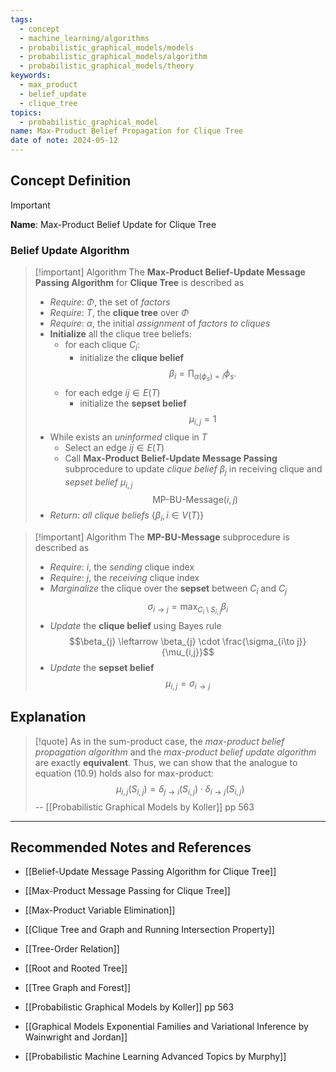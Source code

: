 ```yaml
---
tags:
  - concept
  - machine_learning/algorithms
  - probabilistic_graphical_models/models
  - probabilistic_graphical_models/algorithm
  - probabilistic_graphical_models/theory
keywords:
  - max_product
  - belief_update
  - clique_tree
topics:
  - probabilistic_graphical_model
name: Max-Product Belief Propagation for Clique Tree
date of note: 2024-05-12
---
```


## Concept Definition

>[!important]
>**Name**: Max-Product Belief Update for Clique Tree

### Belief Update Algorithm


>[!important] Algorithm
>The **Max-Product Belief-Update Message Passing Algorithm** for **Clique Tree** is described as 
>- *Require*: $\Phi$, the set of *factors*
>- *Require*: $T$, the **clique tree** over $\Phi$
>- *Require*: $\alpha$, the initial *assignment* of *factors to cliques*
>- **Initialize** all the clique tree beliefs:
>	- for each clique $C_{i}$:
>		- initialize the **clique belief** $$\beta_{i} = \prod_{\alpha(\phi_{s}) = i}\phi_{s}.$$
>	- for each edge $ij\in E(T)$
>		- initialize the **sepset belief** $$\mu_{i,j} = 1$$
>- While exists an *uninformed* clique in $T$
>	- Select an edge $ij\in E(T)$
>	- Call **Max-Product Belief-Update Message Passing** subprocedure to update *clique belief* $\beta_{j}$ in receiving clique and *sepset belief* $\mu_{i,j}$ $$\text{MP-BU-Message}(i, j)$$
>- *Return*: *all clique beliefs* $\{ \beta_{i}, i\in V(T) \}$

>[!important] Algorithm
>The **MP-BU-Message** subprocedure is described as
>- *Require*: $i$, the *sending* clique index
>- *Require*: $j$, the *receiving* clique index
>- *Marginalize* the clique over the **sepset** between $C_{i}$ and $C_{j}$ $$\sigma_{i\to j} = \max_{C_{i} \setminus S_{i,j}}\beta_{i}$$
>- *Update* the **clique belief** using Bayes rule $$\beta_{j} \leftarrow \beta_{j} \cdot \frac{\sigma_{i\to j}}{\mu_{i,j}}$$
>- *Update* the **sepset belief** $$\mu_{i,j} = \sigma_{i\to j}$$ 



## Explanation

>[!quote]
>As in the sum-product case, the *max-product belief propagation algorithm* and the *max-product belief update algorithm* are exactly **equivalent**. Thus, we can show that the analogue to equation (10.9) holds also for max-product:
>$$
>\mu_{i,j}(S_{i,j}) = \delta_{j\to i}(S_{i,j}) \cdot \delta_{i\to j}(S_{i,j})
>$$
>-- [[Probabilistic Graphical Models by Koller]] pp 563



-----------
##  Recommended Notes and References

- [[Belief-Update Message Passing Algorithm for Clique Tree]]

- [[Max-Product Message Passing for Clique Tree]]
- [[Max-Product Variable Elimination]]


- [[Clique Tree and Graph and Running Intersection Property]]
- [[Tree-Order Relation]]
- [[Root and Rooted Tree]]
- [[Tree Graph and Forest]]


- [[Probabilistic Graphical Models by Koller]] pp 563
- [[Graphical Models Exponential Families and Variational Inference by Wainwright and Jordan]]
- [[Probabilistic Machine Learning Advanced Topics by Murphy]]
